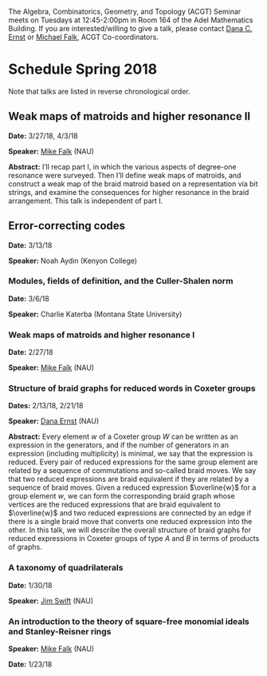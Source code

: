 The Algebra, Combinatorics, Geometry, and Topology (ACGT) Seminar meets on Tuesdays at 12:45-2:00pm in Room 164 of the Adel Mathematics Building. If you are interested/willing to give a talk, please contact [Dana C. Ernst](http://danaernst.com) or [Michael Falk](http://www.cefns.nau.edu/~falk/), ACGT Co-coordinators.

# Schedule Spring 2018 #

Note that talks are listed in reverse chronological order.

## Weak maps of matroids and higher resonance II

**Date:** 3/27/18, 4/3/18

**Speaker:** [Mike Falk](https://www.cefns.nau.edu/~falk/) (NAU)

**Abstract:** I’ll recap part I, in which the various aspects of degree-one resonance were surveyed. Then I’ll define weak maps of matroids, and construct a weak map of the braid matroid based on a representation via bit strings, and examine the consequences for higher resonance in the braid arrangement. This talk is independent of part I.

## Error-correcting codes

**Date:** 3/13/18

**Speaker:** Noah Aydin (Kenyon College)

### Modules, fields of definition, and the Culler-Shalen norm

**Date:** 3/6/18

**Speaker:** Charlie Katerba (Montana State University)

### Weak maps of matroids and higher resonance I

**Date:** 2/27/18

**Speaker:** [Mike Falk](https://www.cefns.nau.edu/~falk/) (NAU)

### Structure of braid graphs for reduced words in Coxeter groups

**Dates:** 2/13/18, 2/21/18

**Speaker:** [Dana Ernst](http://danaernst.com) (NAU)

**Abstract:** Every element $w$ of a Coxeter group $W$ can be written as an expression in the generators, and if the number of generators in an expression (including multiplicity) is minimal, we say that the expression is reduced. Every pair of reduced expressions for the same group element are related by a sequence of commutations and so-called braid moves.  We say that two reduced expressions are braid equivalent if they are related by a sequence of braid moves. Given a reduced expression $\overline{w}$ for a group element $w$, we can form the corresponding braid graph whose vertices are the reduced expressions that are braid equivalent to $\overline{w}$ and two reduced expressions are connected by an edge if there is a single braid move that converts one reduced expression into the other. In this talk, we will describe the overall structure of braid graphs for reduced expressions in Coxeter groups of type $A$ and $B$ in terms of products of graphs.

### A taxonomy of quadrilaterals

**Date:** 1/30/18

**Speaker:** [Jim Swift](https://oak.ucc.nau.edu/jws8/) (NAU)

### An introduction to the theory of square-free monomial ideals and Stanley-Reisner rings

**Speaker:** [Mike Falk](https://www.cefns.nau.edu/~falk/) (NAU)

**Date:** 1/23/18
